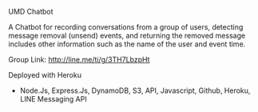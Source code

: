UMD Chatbot

A Chatbot for recording conversations from a group of users, detecting message removal (unsend) events, and returning the removed message includes other information such as the name of the user and event time.

Group Link: http://line.me/ti/g/3TH7LbzpHt

Deployed with Heroku

- Node.Js, Express.Js, DynamoDB, S3, API, Javascript, Github, Heroku, LINE Messaging API
